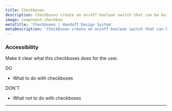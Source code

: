 ```yaml
---
title: Checkboxes
description: Checkboxes create an on/off boolean switch that can be built into array.
image: component-checkbox
metaTitle: 'Checkboxes | Handoff Design System'
metaDescription: 'Checkboxes create an on/off boolean switch that can be built into array.'
---
```


### Accessibility

Make it clear what this checkboxes does for the user.

<div className="c-do-dont">
  <div className="c-do-dont__do">

<Icon name="check" className="" /> DO

- What to do with checkboxes

  </div>
  <div className="c-do-dont__dont">

<Icon name="x" className="" /> DON&apos;T

- What not to do with checkboxes

  </div>
</div>

---